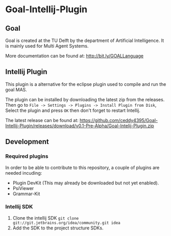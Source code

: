 # Goal-Intellij-Plugin

## Goal
Goal is created at the TU Delft by the department of Artificial Intelligence. It is mainly used for Multi Agent Systems.

More documentation can be found at: http://bit.ly/GOALLanguage 

## Intellij Plugin
This plugin is a alternative for the eclipse plugin used to compile and run the goal MAS. 

The plugin can be installed by downloading the latest zip from the releases. 
Then go to ``File -> Settings -> Plugins -> Install Plugin from Disk``, Select the plugin and press 
``OK`` then don't forget to restart Intellij.

The latest release can be found at: https://github.com/ceddy4395/Goal-Intellij-Plugin/releases/download/v0.1-Pre-Alpha/Goal-Intelij-Plugin.zip

## Development 
### Required plugins
In order to be able to contribute to this repository, a couple of plugins are needed incuding: 
- Plugin DevKit (This may already be downloaded but not yet enabled).
- PsiViewer
- Grammar-Kit

### Intellij SDK
1. Clone the intellij SDK `git clone git://git.jetbrains.org/idea/community.git idea`
2. Add the SDK to the project structure SDKs.
